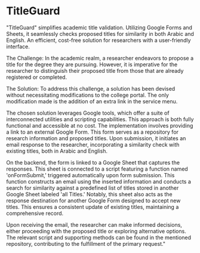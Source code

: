 # TitleGuard
"TitleGuard" simplifies academic title validation. Utilizing Google Forms and Sheets, it seamlessly checks proposed titles for similarity in both Arabic and English. An efficient, cost-free solution for researchers with a user-friendly interface.

The Challenge:
In the academic realm, a researcher endeavors to propose a title for the degree they are pursuing. However, it is imperative for the researcher to distinguish their proposed title from those that are already registered or completed.

The Solution:
To address this challenge, a solution has been devised without necessitating modifications to the college portal. The only modification made is the addition of an extra link in the service menu.

The chosen solution leverages Google tools, which offer a suite of interconnected utilities and scripting capabilities. This approach is both fully functional and accessible at no cost. The implementation involves providing a link to an external Google Form. This form serves as a repository for research information and proposed titles. Upon submission, it initiates an email response to the researcher, incorporating a similarity check with existing titles, both in Arabic and English.

On the backend, the form is linked to a Google Sheet that captures the responses. This sheet is connected to a script featuring a function named 'onFormSubmit,' triggered automatically upon form submission. This function constructs an email using the inserted information and conducts a search for similarity against a predefined list of titles stored in another Google Sheet labeled 'all Titles.' Notably, this sheet also acts as the response destination for another Google Form designed to accept new titles. This ensures a consistent update of existing titles, maintaining a comprehensive record.

Upon receiving the email, the researcher can make informed decisions, either proceeding with the proposed title or exploring alternative options. The relevant script and supporting methods can be found in the mentioned repository, contributing to the fulfillment of the primary request."
